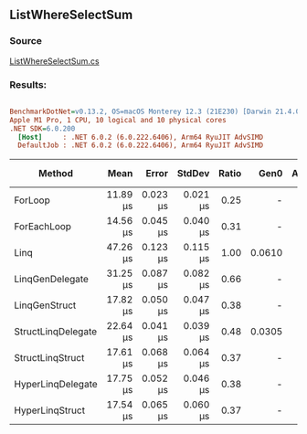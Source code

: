 ﻿## ListWhereSelectSum

### Source
[ListWhereSelectSum.cs](../../LinqGen.Benchmarks/Cases/ListWhereSelectSum.cs)

### Results:
``` ini

BenchmarkDotNet=v0.13.2, OS=macOS Monterey 12.3 (21E230) [Darwin 21.4.0]
Apple M1 Pro, 1 CPU, 10 logical and 10 physical cores
.NET SDK=6.0.200
  [Host]     : .NET 6.0.2 (6.0.222.6406), Arm64 RyuJIT AdvSIMD
  DefaultJob : .NET 6.0.2 (6.0.222.6406), Arm64 RyuJIT AdvSIMD


```
|             Method |     Mean |    Error |   StdDev | Ratio |   Gen0 | Allocated | Alloc Ratio |
|------------------- |---------:|---------:|---------:|------:|-------:|----------:|------------:|
|            ForLoop | 11.89 μs | 0.023 μs | 0.021 μs |  0.25 |      - |         - |        0.00 |
|        ForEachLoop | 14.56 μs | 0.045 μs | 0.040 μs |  0.31 |      - |         - |        0.00 |
|               Linq | 47.26 μs | 0.123 μs | 0.115 μs |  1.00 | 0.0610 |     152 B |        1.00 |
|    LinqGenDelegate | 31.25 μs | 0.087 μs | 0.082 μs |  0.66 |      - |         - |        0.00 |
|      LinqGenStruct | 17.82 μs | 0.050 μs | 0.047 μs |  0.38 |      - |         - |        0.00 |
| StructLinqDelegate | 22.64 μs | 0.041 μs | 0.039 μs |  0.48 | 0.0305 |      96 B |        0.63 |
|   StructLinqStruct | 17.61 μs | 0.068 μs | 0.064 μs |  0.37 |      - |         - |        0.00 |
|  HyperLinqDelegate | 17.75 μs | 0.052 μs | 0.046 μs |  0.38 |      - |         - |        0.00 |
|    HyperLinqStruct | 17.54 μs | 0.065 μs | 0.060 μs |  0.37 |      - |         - |        0.00 |

